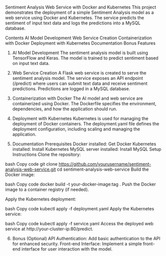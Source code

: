 Sentiment Analysis Web Service with Docker and Kubernetes
This project demonstrates the deployment of a simple Sentiment Analysis model as a web service using Docker and Kubernetes. The service predicts the sentiment of input text data and logs the predictions into a MySQL database.

Contents
AI Model Development
Web Service Creation
Containerization with Docker
Deployment with Kubernetes
Documentation
Bonus Features
1. AI Model Development
The sentiment analysis model is built using TensorFlow and Keras. The model is trained to predict sentiment based on input text data.

2. Web Service Creation
A Flask web service is created to serve the sentiment analysis model. The service exposes an API endpoint (/predict) where users can submit text data and receive sentiment predictions. Predictions are logged in a MySQL database.

3. Containerization with Docker
The AI model and web service are containerized using Docker. The Dockerfile specifies the environment, dependencies, and how the application should run.

4. Deployment with Kubernetes
Kubernetes is used for managing the deployment of Docker containers. The deployment.yaml file defines the deployment configuration, including scaling and managing the application.

5. Documentation
Prerequisites
Docker installed: Get Docker
Kubernetes installed: Install Kubernetes
MySQL server installed: Install MySQL
Setup Instructions
Clone the repository:

bash
Copy code
git clone https://github.com/yourusername/sentiment-analysis-web-service.git
cd sentiment-analysis-web-service
Build the Docker image:

bash
Copy code
docker build -t your-docker-image:tag .
Push the Docker image to a container registry (if needed).

Apply the Kubernetes deployment:

bash
Copy code
kubectl apply -f deployment.yaml
Apply the Kubernetes service:

bash
Copy code
kubectl apply -f service.yaml
Access the deployed web service at http://your-cluster-ip:80/predict.

6. Bonus (Optional)
API Authentication: Add basic authentication to the API for enhanced security.
Front-end Interface: Implement a simple front-end interface for user interaction with the model.
